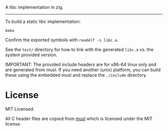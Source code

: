 A libc implementation in zig.

---

To build a static libc implementation:

```
make
```

Confirm the exported symbols with `readelf -s libc.a`.

See the `test/` directory for how to link with the generated `libc.a` vs. the
system provided version.

IMPORTANT: The provided include headers are for x86-64 linux only and are
generated from musl. If you need another (unix) platform, you can build these
using the embedded musl and replace the `./include` directory.

# License

MIT Licensed.

All C header files are copied from [musl](https://www.musl-libc.org/) which is
licensed under the MIT license.
